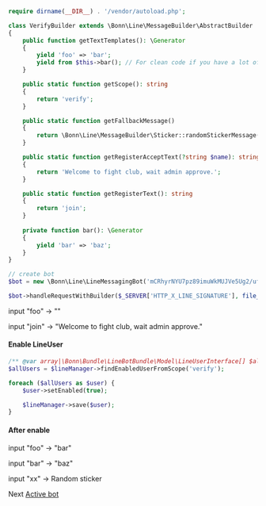 ```php
require dirname(__DIR__) . '/vendor/autoload.php';

class VerifyBuilder extends \Bonn\Line\MessageBuilder\AbstractBuilder
{
    public function getTextTemplates(): \Generator
    {
        yield 'foo' => 'bar';
        yield from $this->bar(); // For clean code if you have a lot of yield
    }

    public static function getScope(): string
    {
        return 'verify';
    }

    public static function getFallbackMessage()
    {
        return \Bonn\Line\MessageBuilder\Sticker::randomStickerMessage();
    }

    public static function getRegisterAcceptText(?string $name): string
    {
        return 'Welcome to fight club, wait admin approve.';
    }

    public static function getRegisterText(): string
    {
        return 'join';
    }
    
    private function bar(): \Generator
    {
        yield 'bar' => 'baz';
    }
}

// create bot
$bot = new \Bonn\Line\LineMessagingBot('mCRhyrNYU7pz89imuWkMUJVe5Ug2/ufb9AK2gxiYHwKa/UqFPs+2Ctgr4yvSwmDWviM9VLz4gZq7daK4uQ9JtF6Y4rWQT67yW8Q40tJ/Sf7pNN7wtY7xlS6rYMNSWIrlAD8xK295zKBl7txynm+wuAdB04t89/1O/w1cDnyilFU=', '035af192ffd8d6a52cfff00a89f65652', new \Bonn\Line\InMemoryLineUserManager());

$bot->handleRequestWithBuilder($_SERVER['HTTP_X_LINE_SIGNATURE'], file_get_contents('php://input'), new VerifyBuilder());
```

input "foo" -> ""

input "join" -> "Welcome to fight club, wait admin approve."

#### Enable LineUser
```php
/** @var array|\Bonn\Bundle\LineBotBundle\Model\LineUserInterface[] $allUsers */
$allUsers = $lineManager->findEnabledUserFromScope('verify');

foreach ($allUsers as $user) {
    $user->setEnabled(true);

    $lineManager->save($user);
}

```
#### After enable

input "foo" -> "bar"

input "bar" -> "baz"

input "xx" -> Random sticker

Next [Active bot](https://github.com/phakpoom/line/blob/master/doc/3-Active-Bot.md)
